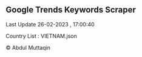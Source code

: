 

## Google Trends Keywords Scraper 
 
Last Update 26-02-2023 , 17:00:40

Country List :
VIETNAM.json



© Abdul Muttaqin 
